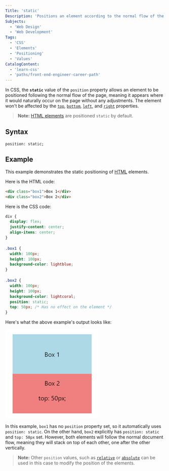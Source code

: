 ```yaml
---
Title: 'static'
Description: 'Positions an element according to the normal flow of the page but not in any special way.'
Subjects:
  - 'Web Design'
  - 'Web Development'
Tags:
  - 'CSS'
  - 'Elements'
  - 'Positioning'
  - 'Values'
CatalogContent:
  - 'learn-css'
  - 'paths/front-end-engineer-career-path'
---
```


In CSS, the **`static`** value of the `position` property allows an element to be positioned following the normal flow of the page, meaning it appears where it would naturally occur on the page without any adjustments. The element won't be affected by the [`top`](https://www.codecademy.com/resources/docs/css/position/top), [`bottom`](https://www.codecademy.com/resources/docs/css/position/bottom), [`left`](https://www.codecademy.com/resources/docs/css/position/left), and [`right`](https://www.codecademy.com/resources/docs/css/position/right) properties.

> **Note:** [HTML elements](https://www.codecademy.com/resources/docs/html/elements) are positioned `static` by default.

## Syntax

```pseudo
position: static;
```

## Example

This example demonstrates the static positioning of [HTML](https://www.codecademy.com/resources/docs/html) elements.

Here is the HTML code:

```html
<div class="box1">Box 1</div>
<div class="box2">Box 2</div>
```

Here is the CSS code:

```css
div {
  display: flex;
  justify-content: center;
  align-items: center;
}

.box1 {
  width: 100px;
  height: 100px;
  background-color: lightblue;
}

.box2 {
  width: 100px;
  height: 100px;
  background-color: lightcoral;
  position: static;
  top: 50px; /* Has no effect on the element */
}
```

Here's what the above example's output looks like:

![CSS Static Positioning Example Output](https://raw.githubusercontent.com/Codecademy/docs/main/media/css-position-static.png)

In this example, `box1` has no `position` property set, so it automatically uses `position: static`. On the other hand, `box2` explicitly has `position: static` and `top: 50px` set. However, both elements will follow the normal document flow, meaning they will stack on top of each other, one after the other vertically.

> **Note:** Other `position` values, such as [`relative`](https://www.codecademy.com/resources/docs/css/position/relative) or [`absolute`](https://www.codecademy.com/resources/docs/css/position/absolute) can be used in this case to modify the position of the elements.
